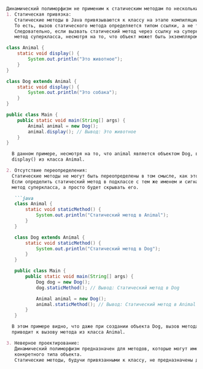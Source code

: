 ```markdown
Динамический полиморфизм не применим к статическим методам по нескольким причинам.
1. Статическая привязка: 
   Статические методы в Java привязываются к классу на этапе компиляции, а не во время выполнения.
   То есть, вызов статического метода определяется типом ссылки, а не типом объекта.
   Следовательно, если вызвать статический метод через ссылку на суперкласс, то будет вызван
   метод суперкласса, несмотря на то, что объект может быть экземпляром подкласса.
```
   ```java
   class Animal {
       static void display() {
           System.out.println("Это животное");
       }
   }

   class Dog extends Animal {
       static void display() {
           System.out.println("Это собака");
       }
   }

   public class Main {
       public static void main(String[] args) {
           Animal animal = new Dog();
           animal.display(); // Вывод: Это животное
       }
   }
   ```
```markdown
  В данном примере, несмотря на то, что animal является объектом Dog, вызов display() приведет к выполнению метода
  display() из класса Animal.

2. Отсутствие переопределения: 
  Статические методы не могут быть переопределены в том смысле, как это происходит с нестатическими методами.
  Если определить статический метод в подклассе с тем же именем и сигнатурой, он не будет переопределять
  метод суперкласса, а просто будет скрывать его.

   ```java
   class Animal {
       static void staticMethod() {
           System.out.println("Статический метод в Animal");
       }
   }

   class Dog extends Animal {
       static void staticMethod() {
           System.out.println("Статический метод в Dog");
       }
   }

   public class Main {
       public static void main(String[] args) {
           Dog dog = new Dog();
           dog.staticMethod(); // Вывод: Статический метод в Dog

           Animal animal = new Dog();
           animal.staticMethod(); // Вывод: Статический метод в Animal
       }
   }
   ```
```markdown
  В этом примере видно, что даже при создании объекта Dog, вызов метода через ссылку на класс Animal
  приводит к вызову метода из класса Animal.

3. Неверное проектирование: 
   Динамический полиморфизм предназначен для методов, которые могут иметь различное поведение в зависимости от
   конкретного типа объекта.
   Статические методы, будучи привязанными к классу, не предназначены для такого рода поведения.
```
